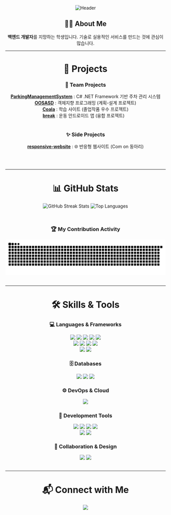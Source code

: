 <div align="center">

![Header](https://capsule-render.vercel.app/api?type=rect&color=1F2937&height=250&text=Software%20Developer&fontSize=70&fontColor=ffffff&fontAlign=50&section=header&animation=fadeIn)


## 👨‍💻 About Me

**백엔드 개발자**를 지망하는 학생입니다. 기술로 실용적인 서비스를 만드는 것에 관심이 많습니다.

---

# 🚀 Projects

### 🌟 Team Projects

[**ParkingManagementSystem**](https://github.com/lms2002/ParkingManagementSystem) : C# .NET Framework 기반 주차 관리 시스템 <br>
[**OOSASD**](https://github.com/hyunkyumlee/OOSASD) : 객체지향 프로그래밍 (계획-설계 프로젝트) <br>
[**Coala**](https://github.com/HeeJun021/Coala) : 학습 사이트 (졸업작품 우수 프로젝트) <br>
[**break**](https://github.com/lms2002/break) : 운동 안드로이드 앱 (융합 프로젝트)
  
<br/>
<br/>

### ✨ Side Projects
[**responsive-website**](https://github.com/lms2002/responsive-website) : 🌐 반응형 웹사이트 (Com on 동아리)

<br>
<br>

---

# 📊 GitHub Stats

![GitHub Streak Stats](https://github-readme-streak-stats.herokuapp.com/?user=lms2002&theme=dark&hide_border=true)
![Top Languages](https://github-readme-stats.vercel.app/api/top-langs/?username=lms2002&layout=compact&theme=dark&hide_border=true&count_private=true)

<br/>

### 🏆 My Contribution Activity
<picture>
  <source media="(prefers-color-scheme: dark)" srcset="https://raw.githubusercontent.com/lms2002/lms2002/main/output/github-contribution-grid-snake-dark.svg">
  <img alt="github contribution grid snake animation" src="https://raw.githubusercontent.com/lms2002/lms2002/main/output/github-contribution-grid-snake.svg" />
</picture>

<br>
<br>

---

# 🛠️ Skills & Tools

### 💻 Languages & Frameworks
<img src="https://img.shields.io/badge/html5-%23E34F26.svg?&style=for-the-badge&logo=html5&logoColor=white" />
<img src="https://img.shields.io/badge/css3-%231572B6.svg?&style=for-the-badge&logo=css3&logoColor=white" />
<img src="https://img.shields.io/badge/javascript-%23F7DF1E.svg?&style=for-the-badge&logo=javascript&logoColor=black" />
<img src="https://img.shields.io/badge/react-%2361DAFB.svg?&style=for-the-badge&logo=react&logoColor=black" />
<img src="https://img.shields.io/badge/tailwind%20css-%2338B2AC.svg?&style=for-the-badge&logo=tailwind%20css&logoColor=white" />
<br>
<img src="https://img.shields.io/badge/node.js-%23339933.svg?&style=for-the-badge&logo=node.js&logoColor=white" />
<img src="https://img.shields.io/badge/java-%23007396.svg?&style=for-the-badge&logo=java&logoColor=white" />
<img src="https://img.shields.io/badge/kotlin-%237F52FF.svg?&style=for-the-badge&logo=kotlin&logoColor=white" />
<img src="https://img.shields.io/badge/spring-%236DB33F.svg?&style=for-the-badge&logo=spring&logoColor=white" />
<br>
<img src="https://img.shields.io/badge/python-%233776AB.svg?&style=for-the-badge&logo=python&logoColor=white" />
<img src="https://img.shields.io/badge/c%23-%23239120.svg?&style=for-the-badge&logo=c-sharp&logoColor=white" />

### 🗄️ Databases
<img src="https://img.shields.io/badge/mysql-%234479A1.svg?&style=for-the-badge&logo=mysql&logoColor=white" />
<img src="https://img.shields.io/badge/postgresql-%234169E1.svg?&style=for-the-badge&logo=postgresql&logoColor=white" />
<img src="https://img.shields.io/badge/oracle-%23F80000.svg?&style=for-the-badge&logo=oracle&logoColor=white" />

### ⚙️ DevOps & Cloud
<img src="https://img.shields.io/badge/docker-%232496ED.svg?&style=for-the-badge&logo=docker&logoColor=white" />

### 🚀 Development Tools
<img src="https://img.shields.io/badge/visual%20studio%20code-%23007ACC.svg?&style=for-the-badge&logo=visual%20studio%20code&logoColor=white" />
<img src="https://img.shields.io/badge/visual%20studio-%235C2D91.svg?&style=for-the-badge&logo=visual%20studio&logoColor=white" />
<img src="https://img.shields.io/badge/intellij%20idea-%23000000.svg?&style=for-the-badge&logo=intellij%20idea&logoColor=white" />
<img src="https://img.shields.io/badge/android%20studio-%233DDC84.svg?&style=for-the-badge&logo=android%20studio&logoColor=black" />
<br>
<img src="https://img.shields.io/badge/git-%23F05032.svg?&style=for-the-badge&logo=git&logoColor=white" />
<img src="https://img.shields.io/badge/github-%23181717.svg?&style=for-the-badge&logo=github&logoColor=white" />

### 🤝 Collaboration & Design
<img src="https://img.shields.io/badge/notion-%23000000.svg?&style=for-the-badge&logo=notion&logoColor=white" />
<img src="https://img.shields.io/badge/figma-%23F24E1E.svg?&style=for-the-badge&logo=figma&logoColor=white" />

<br/>
<br/>

---

# 📬 Connect with Me

<a href="mailto:022lm@naver.com"><img src="https://img.shields.io/badge/Naver-03C75A?style=for-the-badge&logo=naver&logoColor=white"></a>
<br/>
<br/>
</div>
